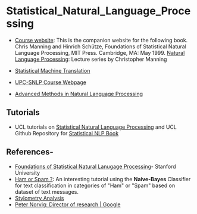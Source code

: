 # Statistical_Natural_Language_Processing

* [Course website](https://nlp.stanford.edu/fsnlp/): This is the companion website for the following book. Chris Manning and Hinrich Schütze, Foundations of Statistical Natural Language Processing, MIT Press. Cambridge, MA: May 1999. [Natural Language Processing](https://web.stanford.edu/~jurafsky/NLPCourseraSlides.html): Lecture series by Christopher Manning
* [Statistical Machine Translation](http://www.statmt.org/)

* [UPC-SNLP Course Webpage](http://www.cs.upc.edu/~horacio/snlp/MIRI-SNLP-Q1-2016.htm)
* [Advanced Methods in Natural Language Processing](http://www.cs.tau.ac.il/~joberant/teaching/advanced_nlp_spring_2018/)

## Tutorials
- UCL tutorials on [Statistical Natural Language Processing](http://nbviewer.jupyter.org/github/uclmr/stat-nlp-book/blob/python/overview.ipynb) and UCL Github Repository for [Statistical NLP Book](https://github.com/uclmr/stat-nlp-book)

## References-
* [Foundations of Statistical Natural Lanugage Processing](https://nlp.stanford.edu/fsnlp/)- Stanford University
* [Ham or Spam ?](https://www.kaggle.com/jeandsantos/ham-or-spam-sms-text-classification-walkthrough): An interesting tutorial using the **Naive-Bayes** Classifier for text classification in categories of "Ham" or "Spam" based on dataset of text messages.
* [Stylometry Analysis](http://programminghistorian.github.io/ph-submissions/lessons/published/basic-text-processing-in-r)
* [Peter Norvig: Director of research | Google](https://norvig.com/)
